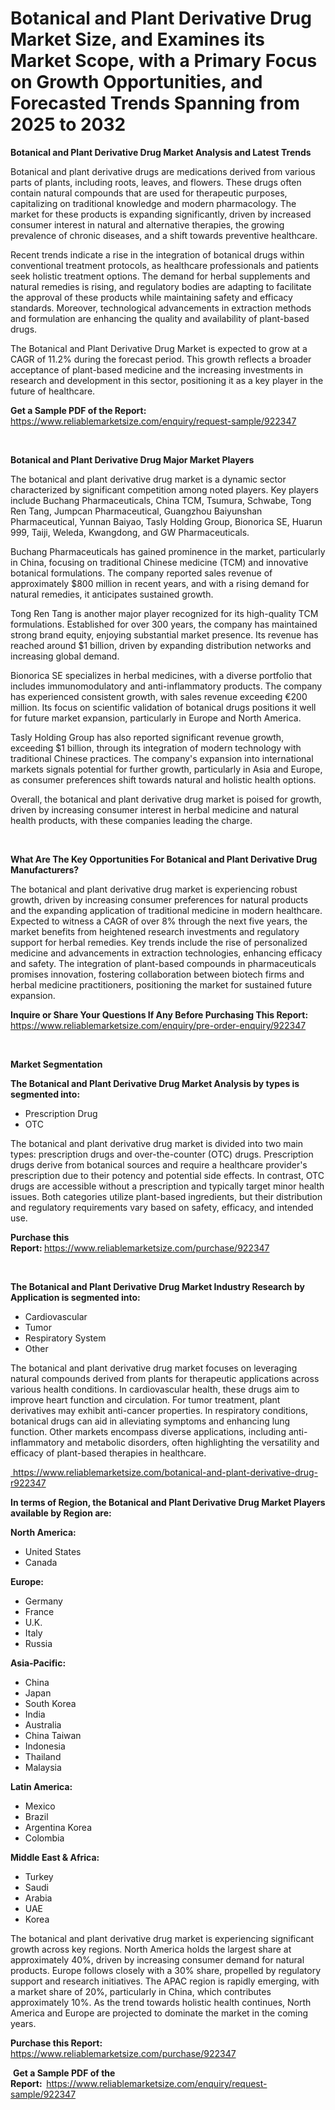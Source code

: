 <p><h1>Botanical and Plant Derivative Drug Market Size, and Examines its Market Scope, with a Primary Focus on Growth Opportunities, and Forecasted Trends Spanning from 2025 to 2032</h1></p><p><strong>Botanical and Plant Derivative Drug Market Analysis and Latest Trends</strong></p>
<p><p>Botanical and plant derivative drugs are medications derived from various parts of plants, including roots, leaves, and flowers. These drugs often contain natural compounds that are used for therapeutic purposes, capitalizing on traditional knowledge and modern pharmacology. The market for these products is expanding significantly, driven by increased consumer interest in natural and alternative therapies, the growing prevalence of chronic diseases, and a shift towards preventive healthcare. </p><p>Recent trends indicate a rise in the integration of botanical drugs within conventional treatment protocols, as healthcare professionals and patients seek holistic treatment options. The demand for herbal supplements and natural remedies is rising, and regulatory bodies are adapting to facilitate the approval of these products while maintaining safety and efficacy standards. Moreover, technological advancements in extraction methods and formulation are enhancing the quality and availability of plant-based drugs.</p><p>The Botanical and Plant Derivative Drug Market is expected to grow at a CAGR of 11.2% during the forecast period. This growth reflects a broader acceptance of plant-based medicine and the increasing investments in research and development in this sector, positioning it as a key player in the future of healthcare.</p></p>
<p><strong>Get a Sample PDF of the Report:&nbsp;</strong> <a href="https://www.reliablemarketsize.com/enquiry/request-sample/922347?utm_campaign=2640&utm_medium=2&utm_source=Github&utm_content=ia&utm_term=18042025&utm_id=botanical-and-plant-derivative-drug">https://www.reliablemarketsize.com/enquiry/request-sample/922347</a></p>
<p>&nbsp;</p>
<p><strong>Botanical and Plant Derivative Drug Major Market Players</strong></p>
<p><p>The botanical and plant derivative drug market is a dynamic sector characterized by significant competition among noted players. Key players include Buchang Pharmaceuticals, China TCM, Tsumura, Schwabe, Tong Ren Tang, Jumpcan Pharmaceutical, Guangzhou Baiyunshan Pharmaceutical, Yunnan Baiyao, Tasly Holding Group, Bionorica SE, Huarun 999, Taiji, Weleda, Kwangdong, and GW Pharmaceuticals.</p><p>Buchang Pharmaceuticals has gained prominence in the market, particularly in China, focusing on traditional Chinese medicine (TCM) and innovative botanical formulations. The company reported sales revenue of approximately $800 million in recent years, and with a rising demand for natural remedies, it anticipates sustained growth.</p><p>Tong Ren Tang is another major player recognized for its high-quality TCM formulations. Established for over 300 years, the company has maintained strong brand equity, enjoying substantial market presence. Its revenue has reached around $1 billion, driven by expanding distribution networks and increasing global demand.</p><p>Bionorica SE specializes in herbal medicines, with a diverse portfolio that includes immunomodulatory and anti-inflammatory products. The company has experienced consistent growth, with sales revenue exceeding €200 million. Its focus on scientific validation of botanical drugs positions it well for future market expansion, particularly in Europe and North America.</p><p>Tasly Holding Group has also reported significant revenue growth, exceeding $1 billion, through its integration of modern technology with traditional Chinese practices. The company's expansion into international markets signals potential for further growth, particularly in Asia and Europe, as consumer preferences shift towards natural and holistic health options.</p><p>Overall, the botanical and plant derivative drug market is poised for growth, driven by increasing consumer interest in herbal medicine and natural health products, with these companies leading the charge.</p></p>
<p>&nbsp;</p>
<p><strong>What Are The Key Opportunities For Botanical and Plant Derivative Drug Manufacturers?</strong></p>
<p><p>The botanical and plant derivative drug market is experiencing robust growth, driven by increasing consumer preferences for natural products and the expanding application of traditional medicine in modern healthcare. Expected to witness a CAGR of over 8% through the next five years, the market benefits from heightened research investments and regulatory support for herbal remedies. Key trends include the rise of personalized medicine and advancements in extraction technologies, enhancing efficacy and safety. The integration of plant-based compounds in pharmaceuticals promises innovation, fostering collaboration between biotech firms and herbal medicine practitioners, positioning the market for sustained future expansion.</p></p>
<p><strong>Inquire or Share Your Questions If Any Before Purchasing This Report:</strong> <a href="https://www.reliablemarketsize.com/enquiry/pre-order-enquiry/922347?utm_campaign=2640&utm_medium=2&utm_source=Github&utm_content=ia&utm_term=18042025&utm_id=botanical-and-plant-derivative-drug">https://www.reliablemarketsize.com/enquiry/pre-order-enquiry/922347</a></p>
<p>&nbsp;</p>
<p><strong>Market Segmentation</strong></p>
<p><strong>The Botanical and Plant Derivative Drug Market Analysis by types is segmented into:</strong></p>
<p><ul><li>Prescription Drug</li><li>OTC</li></ul></p>
<p><p>The botanical and plant derivative drug market is divided into two main types: prescription drugs and over-the-counter (OTC) drugs. Prescription drugs derive from botanical sources and require a healthcare provider's prescription due to their potency and potential side effects. In contrast, OTC drugs are accessible without a prescription and typically target minor health issues. Both categories utilize plant-based ingredients, but their distribution and regulatory requirements vary based on safety, efficacy, and intended use.</p></p>
<p><strong>Purchase this Report:&nbsp;</strong><a href="https://www.reliablemarketsize.com/purchase/922347?utm_campaign=2640&utm_medium=2&utm_source=Github&utm_content=ia&utm_term=18042025&utm_id=botanical-and-plant-derivative-drug">https://www.reliablemarketsize.com/purchase/922347</a></p>
<p>&nbsp;</p>
<p><strong>The Botanical and Plant Derivative Drug Market Industry Research by Application is segmented into:</strong></p>
<p><ul><li>Cardiovascular</li><li>Tumor</li><li>Respiratory System</li><li>Other</li></ul></p>
<p><p>The botanical and plant derivative drug market focuses on leveraging natural compounds derived from plants for therapeutic applications across various health conditions. In cardiovascular health, these drugs aim to improve heart function and circulation. For tumor treatment, plant derivatives may exhibit anti-cancer properties. In respiratory conditions, botanical drugs can aid in alleviating symptoms and enhancing lung function. Other markets encompass diverse applications, including anti-inflammatory and metabolic disorders, often highlighting the versatility and efficacy of plant-based therapies in healthcare.</p></p>
<p><a href="https://www.reliablemarketsize.com/botanical-and-plant-derivative-drug-r922347?utm_campaign=2640&utm_medium=2&utm_source=Github&utm_content=ia&utm_term=18042025&utm_id=botanical-and-plant-derivative-drug">&nbsp;https://www.reliablemarketsize.com/botanical-and-plant-derivative-drug-r922347</a></p>
<p><strong>In terms of Region, the Botanical and Plant Derivative Drug Market Players available by Region are:</strong></p>
<p>
    <p> <strong> North America: </strong>
        <ul>
            <li>United States</li>
            <li>Canada</li>
        </ul>
        </p> 
    <p> <strong> Europe: </strong>
        <ul>
            <li>Germany</li>
            <li>France</li>
            <li>U.K.</li>
            <li>Italy</li>
            <li>Russia</li>
        </ul>
        </p> 
    <p> <strong> Asia-Pacific: </strong>
        <ul>
            <li>China</li>
            <li>Japan</li>
            <li>South Korea</li>
            <li>India</li>
            <li>Australia</li>
            <li>China Taiwan</li>
            <li>Indonesia</li>
            <li>Thailand</li>
            <li>Malaysia</li>
        </ul>
        </p> 
    <p> <strong> Latin America: </strong>
        <ul>
            <li>Mexico</li>
            <li>Brazil</li>
            <li>Argentina Korea</li>
            <li>Colombia</li>
        </ul>
        </p> 
    <p> <strong> Middle East & Africa: </strong>
        <ul>
            <li>Turkey</li>
            <li>Saudi</li>
            <li>Arabia</li>
            <li>UAE</li>
            <li>Korea</li>
        </ul>
    </p>
    </p>
<p><p>The botanical and plant derivative drug market is experiencing significant growth across key regions. North America holds the largest share at approximately 40%, driven by increasing consumer demand for natural products. Europe follows closely with a 30% share, propelled by regulatory support and research initiatives. The APAC region is rapidly emerging, with a market share of 20%, particularly in China, which contributes approximately 10%. As the trend towards holistic health continues, North America and Europe are projected to dominate the market in the coming years.</p></p>
<p><strong>Purchase this Report: </strong><a href="https://www.reliablemarketsize.com/purchase/922347?utm_campaign=2640&utm_medium=2&utm_source=Github&utm_content=ia&utm_term=18042025&utm_id=botanical-and-plant-derivative-drug">https://www.reliablemarketsize.com/purchase/922347</a></p>
<p>&nbsp;<strong>Get a Sample PDF of the Report:&nbsp;&nbsp;</strong><a href="https://www.reliablemarketsize.com/enquiry/request-sample/922347?utm_campaign=2640&utm_medium=2&utm_source=Github&utm_content=ia&utm_term=18042025&utm_id=botanical-and-plant-derivative-drug">https://www.reliablemarketsize.com/enquiry/request-sample/922347</a></p>
<p><strong></strong></p>
<p><p></p><p></p><p></p></p>